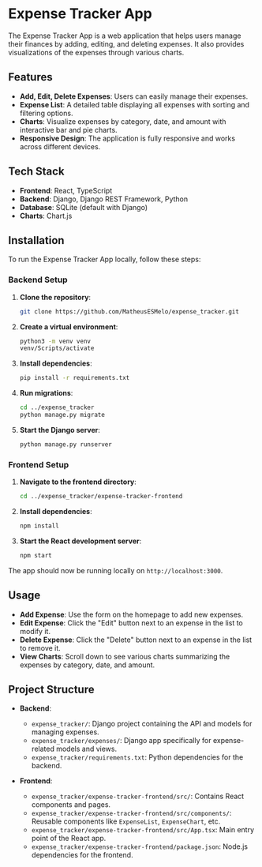 # Expense Tracker App

The Expense Tracker App is a web application that helps users manage their finances by adding, editing, and deleting expenses. It also provides visualizations of the expenses through various charts.

## Features

- **Add, Edit, Delete Expenses**: Users can easily manage their expenses.
- **Expense List**: A detailed table displaying all expenses with sorting and filtering options.
- **Charts**: Visualize expenses by category, date, and amount with interactive bar and pie charts.
- **Responsive Design**: The application is fully responsive and works across different devices.

## Tech Stack

- **Frontend**: React, TypeScript
- **Backend**: Django, Django REST Framework, Python
- **Database**: SQLite (default with Django)
- **Charts**: Chart.js

## Installation

To run the Expense Tracker App locally, follow these steps:

### Backend Setup

1. **Clone the repository**:

   ```bash
   git clone https://github.com/MatheusESMelo/expense_tracker.git
   ```

2. **Create a virtual environment**:

   ```bash
   python3 -m venv venv
   venv/Scripts/activate
   ```

3. **Install dependencies**:

   ```bash
   pip install -r requirements.txt
   ```

4. **Run migrations**:

   ```bash
   cd ../expense_tracker
   python manage.py migrate
   ```

5. **Start the Django server**:
   ```bash
   python manage.py runserver
   ```

### Frontend Setup

1. **Navigate to the frontend directory**:

   ```bash
   cd ../expense_tracker/expense-tracker-frontend
   ```

2. **Install dependencies**:

   ```bash
   npm install
   ```

3. **Start the React development server**:
   ```bash
   npm start
   ```

The app should now be running locally on `http://localhost:3000`.

## Usage

- **Add Expense**: Use the form on the homepage to add new expenses.
- **Edit Expense**: Click the "Edit" button next to an expense in the list to modify it.
- **Delete Expense**: Click the "Delete" button next to an expense in the list to remove it.
- **View Charts**: Scroll down to see various charts summarizing the expenses by category, date, and amount.

## Project Structure

- **Backend**:

  - `expense_tracker/`: Django project containing the API and models for managing expenses.
  - `expense_tracker/expenses/`: Django app specifically for expense-related models and views.
  - `expense_tracker/requirements.txt`: Python dependencies for the backend.

- **Frontend**:

  - `expense_tracker/expense-tracker-frontend/src/`: Contains React components and pages.
  - `expense_tracker/expense-tracker-frontend/src/components/`: Reusable components like `ExpenseList`, `ExpenseChart`, etc.
  - `expense_tracker/expense-tracker-frontend/src/App.tsx`: Main entry point of the React app.
  - `expense_tracker/expense-tracker-frontend/package.json`: Node.js dependencies for the frontend.

